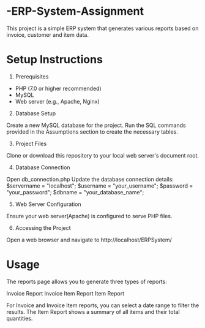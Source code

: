 # -ERP-System-Assignment
This project is a simple ERP system that generates various reports based on invoice, customer and item data.

# Setup Instructions

1. Prerequisites

  - PHP (7.0 or higher recommended)
  - MySQL
  - Web server (e.g., Apache, Nginx)

2. Database Setup

  Create a new MySQL database for the project.
  Run the SQL commands provided in the Assumptions section to create the necessary tables.

3. Project Files

  Clone or download this repository to your local web server's document root.
  
4. Database Connection

  Open db_connection.php
  Update the database connection details:
    $servername = "localhost";
    $username = "your_username";
    $password = "your_password";
    $dbname = "your_database_name";

5. Web Server Configuration

  Ensure your web server(Apache) is configured to serve PHP files.

6. Accessing the Project

  Open a web browser and navigate to http://localhost/ERPSystem/

# Usage

  The reports page allows you to generate three types of reports:
  
  Invoice Report
  Invoice Item Report
  Item Report
  
  For Invoice and Invoice Item reports, you can select a date range to filter the results.
  The Item Report shows a summary of all items and their total quantities.
